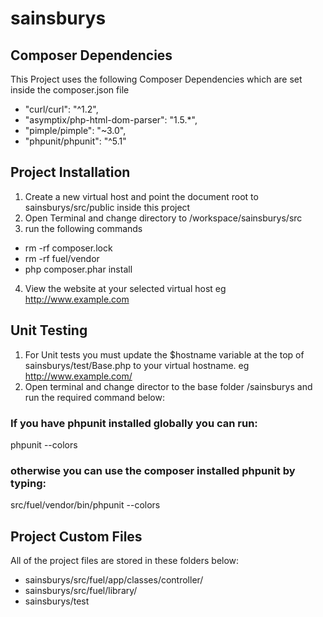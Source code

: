 # sainsburys

## Composer Dependencies
This Project uses the following Composer Dependencies which are set inside the composer.json file

* "curl/curl": "^1.2",
* "asymptix/php-html-dom-parser": "1.5.*",
* "pimple/pimple": "~3.0",
* "phpunit/phpunit": "^5.1"

## Project Installation
1. Create a new virtual host and point the document root to sainsburys/src/public inside this project
2. Open Terminal and change directory to /workspace/sainsburys/src
3. run the following commands

* rm -rf composer.lock
* rm -rf fuel/vendor
* php composer.phar install

4. View the website at your selected virtual host eg http://www.example.com

## Unit Testing
1. For Unit tests you must update the $hostname variable at the top of sainsburys/test/Base.php to your virtual hostname. eg http://www.example.com/
2. Open terminal and change director to the base folder /sainsburys and run the required command below:

### If you have phpunit installed globally you can run:

phpunit --colors

### otherwise you can use the composer installed phpunit by typing:

src/fuel/vendor/bin/phpunit --colors


## Project Custom Files
All of the project files are stored in these folders below:

* sainsburys/src/fuel/app/classes/controller/
* sainsburys/src/fuel/library/
* sainsburys/test

